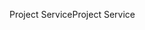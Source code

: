 <span data-ttu-id="ac94d-101">Project Service</span><span class="sxs-lookup"><span data-stu-id="ac94d-101">Project Service</span></span>
